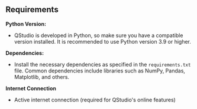 ## Requirements
**Python Version:**
- QStudio is developed in Python, so make sure you have a compatible version installed. It is recommended to use Python version 3.9 or higher.

**Dependencies:**
- Install the necessary dependencies as specified in the `requirements.txt` file. Common dependencies include libraries such as NumPy, Pandas, Matplotlib, and others.

**Internet Connection**
- Active internet connection (required for QStudio's online features)